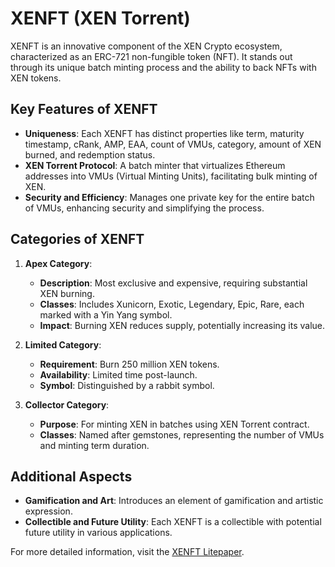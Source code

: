 # XENFT (XEN Torrent)

XENFT is an innovative component of the XEN Crypto ecosystem, characterized as an ERC-721 non-fungible token (NFT). It stands out through its unique batch minting process and the ability to back NFTs with XEN tokens.

## Key Features of XENFT

- **Uniqueness**: Each XENFT has distinct properties like term, maturity timestamp, cRank, AMP, EAA, count of VMUs, category, amount of XEN burned, and redemption status.
- **XEN Torrent Protocol**: A batch minter that virtualizes Ethereum addresses into VMUs (Virtual Minting Units), facilitating bulk minting of XEN.
- **Security and Efficiency**: Manages one private key for the entire batch of VMUs, enhancing security and simplifying the process.

## Categories of XENFT

1. **Apex Category**:

   - **Description**: Most exclusive and expensive, requiring substantial XEN burning.
   - **Classes**: Includes Xunicorn, Exotic, Legendary, Epic, Rare, each marked with a Yin Yang symbol.
   - **Impact**: Burning XEN reduces supply, potentially increasing its value.

2. **Limited Category**:

   - **Requirement**: Burn 250 million XEN tokens.
   - **Availability**: Limited time post-launch.
   - **Symbol**: Distinguished by a rabbit symbol.

3. **Collector Category**:
   - **Purpose**: For minting XEN in batches using XEN Torrent contract.
   - **Classes**: Named after gemstones, representing the number of VMUs and minting term duration.

## Additional Aspects

- **Gamification and Art**: Introduces an element of gamification and artistic expression.
- **Collectible and Future Utility**: Each XENFT is a collectible with potential future utility in various applications.

For more detailed information, visit the [XENFT Litepaper](https://faircrypto.org/xenft_litepaper.pdf).
